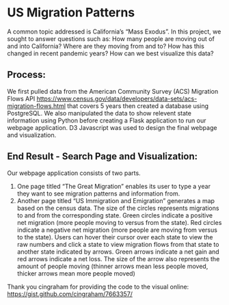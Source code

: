 # US Migration Patterns

A common topic addressed is California’s “Mass Exodus”.
In this project, we sought to answer questions such as:
How many people are moving out of and into California?
Where are they moving from and to?
How has this changed in recent pandemic years?
How can we best visualize this data?

## Process:
We first pulled data from the American Community Survey (ACS) Migration Flows API https://www.census.gov/data/developers/data-sets/acs-migration-flows.html that covers 5 years then created a database using PostgreSQL. We also manipulated the data to show relevent state information using Python before creating a Flask application to run our webpage application. D3 Javascript was used to design the final webpage and visualization.

## End Result - Search Page and Visualization:
Our webpage application consists of two parts.
1. One page titled “The Great Migration” enables its user to type a year they want to see migration patterns and information from.
2. Another page titled “US Immigration and Emigration” generates a map based on the census data.
The size of the circles represents migrations to and from the corresponding state. Green circles indicate a positive net migration (more people moving to versus from the state). Red circles indicate a negative net migration (more people are moving from versus to the state). Users can hover their cursor over each state to view the raw numbers and click a state to view migration flows from that state to another state indicated by arrows. Green arrows indicate a net gain and red arrows indicate a net loss. The size of the arrow also represents the amount of people moving (thinner arrows mean less people moved, thicker arrows mean more people moved)

Thank you cingraham for providing the code to the visual online: https://gist.github.com/cingraham/7663357/

